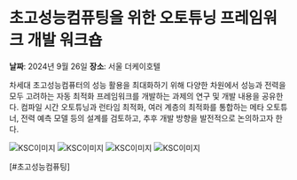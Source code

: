 <!-- TODO url 변경 -->

# 초고성능컴퓨팅을 위한 오토튜닝 프레임워크 개발 워크숍

**날짜**: 2024년 9월 26일
**장소**: 서울 더케이호텔

차세대 초고성능컴퓨터의 성능 활용을 최대화하기 위해 다양한 차원에서 성능과 전력을 모두 고려하는 자동 최적화 프레임워크를 개발하는 과제의 연구 및 개발 내용을 공유한다. 컴파일 시간 오토튜닝과 런타임 최적화, 여러 계층의 최적화를 통합하는 메타 오토튜너, 전력 예측 모델 등의 설계를 검토하고, 추후 개발 방향을 발전적으로 논의하고자 한다.

![KSC이미지](/data/events/posts/event/images/240926image7.jpg)
![KSC이미지](/data/events/posts/event/images/240926image43.jpg)
![KSC이미지](/data/events/posts/event/images/240926image14.jpg)
![KSC이미지](/data/events/posts/event/images/240926image26.jpg)

[#초고성능컴퓨팅]
